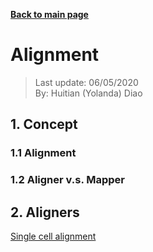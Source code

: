 **[Back to main page](https://yolanda-ht.github.io/BioinformaticsRandomSeed/)**

# Alignment
> Last update: 06/05/2020 <br>
> By: Huitian (Yolanda) Diao

## 1. Concept
### 1.1 Alignment
### 1.2 Aligner v.s. Mapper

## 2. Aligners

[Single cell alignment]()
